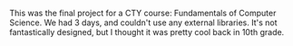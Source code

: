 This was the final project for a CTY course: Fundamentals of Computer Science. We had 3 days, and couldn't use any external libraries. It's not fantastically designed, but I thought it was pretty cool back in 10th grade.
